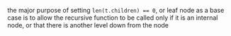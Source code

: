 the major purpose of setting `len(t.children) == 0`, or leaf node as a base case is to allow the recursive function to be called only if it is an internal node, or that there is another level down from the node
